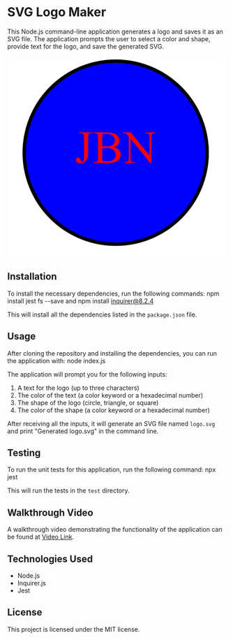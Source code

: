 # SVG Logo Maker

This Node.js command-line application generates a logo and saves it as an SVG file. The application prompts the user to select a color and shape, provide text for the logo, and save the generated SVG.

![Example](./example.png)

## Installation

To install the necessary dependencies, run the following commands: npm install jest fs --save and npm install inquirer@8.2.4

This will install all the dependencies listed in the `package.json` file.

## Usage

After cloning the repository and installing the dependencies, you can run the application with: node index.js

The application will prompt you for the following inputs:

1. A text for the logo (up to three characters)
2. The color of the text (a color keyword or a hexadecimal number)
3. The shape of the logo (circle, triangle, or square)
4. The color of the shape (a color keyword or a hexadecimal number)

After receiving all the inputs, it will generate an SVG file named `logo.svg` and print "Generated logo.svg" in the command line.

## Testing

To run the unit tests for this application, run the following command: npx jest

This will run the tests in the `test` directory.

## Walkthrough Video

A walkthrough video demonstrating the functionality of the application can be found at [Video Link](https://youtu.be/UelwwLbQcZ4).

## Technologies Used

- Node.js
- Inquirer.js
- Jest

## License

This project is licensed under the MIT license.




